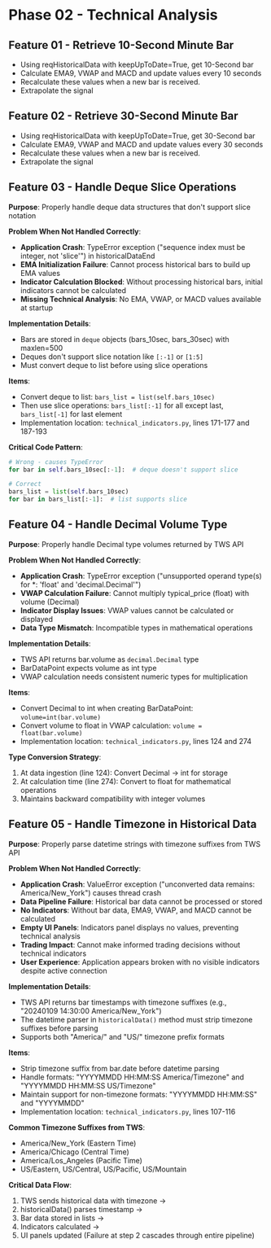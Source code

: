 # Phase 02 - Technical Analysis

## Feature 01 - Retrieve 10-Second Minute Bar
- Using reqHistoricalData with keepUpToDate=True, get 10-Second bar
- Calculate EMA9, VWAP and MACD and update values every 10 seconds
- Recalculate these values when a new bar is received.
- Extrapolate the signal

## Feature 02 - Retrieve 30-Second Minute Bar
- Using reqHistoricalData with keepUpToDate=True, get 30-Second bar
- Calculate EMA9, VWAP and MACD and update values every 30 seconds
- Recalculate these values when a new bar is received.
- Extrapolate the signal

## Feature 03 - Handle Deque Slice Operations
**Purpose**: Properly handle deque data structures that don't support slice notation

**Problem When Not Handled Correctly**:
- **Application Crash**: TypeError exception ("sequence index must be integer, not 'slice'") in historicalDataEnd
- **EMA Initialization Failure**: Cannot process historical bars to build up EMA values
- **Indicator Calculation Blocked**: Without processing historical bars, initial indicators cannot be calculated
- **Missing Technical Analysis**: No EMA, VWAP, or MACD values available at startup

**Implementation Details**:
- Bars are stored in `deque` objects (bars_10sec, bars_30sec) with maxlen=500
- Deques don't support slice notation like `[:-1]` or `[1:5]`
- Must convert deque to list before using slice operations

**Items**:
- Convert deque to list: `bars_list = list(self.bars_10sec)`
- Then use slice operations: `bars_list[:-1]` for all except last, `bars_list[-1]` for last element
- Implementation location: `technical_indicators.py`, lines 171-177 and 187-193

**Critical Code Pattern**:
```python
# Wrong - causes TypeError
for bar in self.bars_10sec[:-1]:  # deque doesn't support slice

# Correct
bars_list = list(self.bars_10sec)
for bar in bars_list[:-1]:  # list supports slice
```

## Feature 04 - Handle Decimal Volume Type
**Purpose**: Properly handle Decimal type volumes returned by TWS API

**Problem When Not Handled Correctly**:
- **Application Crash**: TypeError exception ("unsupported operand type(s) for *: 'float' and 'decimal.Decimal'")
- **VWAP Calculation Failure**: Cannot multiply typical_price (float) with volume (Decimal)
- **Indicator Display Issues**: VWAP values cannot be calculated or displayed
- **Data Type Mismatch**: Incompatible types in mathematical operations

**Implementation Details**:
- TWS API returns bar.volume as `decimal.Decimal` type
- BarDataPoint expects volume as int type
- VWAP calculation needs consistent numeric types for multiplication

**Items**:
- Convert Decimal to int when creating BarDataPoint: `volume=int(bar.volume)`
- Convert volume to float in VWAP calculation: `volume = float(bar.volume)`
- Implementation location: `technical_indicators.py`, lines 124 and 274

**Type Conversion Strategy**:
1. At data ingestion (line 124): Convert Decimal → int for storage
2. At calculation time (line 274): Convert to float for mathematical operations
3. Maintains backward compatibility with integer volumes

## Feature 05 - Handle Timezone in Historical Data
**Purpose**: Properly parse datetime strings with timezone suffixes from TWS API

**Problem When Not Handled Correctly**:
- **Application Crash**: ValueError exception ("unconverted data remains: America/New_York") causes thread crash
- **Data Pipeline Failure**: Historical bar data cannot be processed or stored
- **No Indicators**: Without bar data, EMA9, VWAP, and MACD cannot be calculated
- **Empty UI Panels**: Indicators panel displays no values, preventing technical analysis
- **Trading Impact**: Cannot make informed trading decisions without technical indicators
- **User Experience**: Application appears broken with no visible indicators despite active connection

**Implementation Details**:
- TWS API returns bar timestamps with timezone suffixes (e.g., "20240109 14:30:00 America/New_York")
- The datetime parser in `historicalData()` method must strip timezone suffixes before parsing
- Supports both "America/" and "US/" timezone prefix formats

**Items**:
- Strip timezone suffix from bar.date before datetime parsing
- Handle formats: "YYYYMMDD HH:MM:SS America/Timezone" and "YYYYMMDD HH:MM:SS US/Timezone"
- Maintain support for non-timezone formats: "YYYYMMDD HH:MM:SS" and "YYYYMMDD"
- Implementation location: `technical_indicators.py`, lines 107-116

**Common Timezone Suffixes from TWS**:
- America/New_York (Eastern Time)
- America/Chicago (Central Time)
- America/Los_Angeles (Pacific Time)
- US/Eastern, US/Central, US/Pacific, US/Mountain

**Critical Data Flow**:
1. TWS sends historical data with timezone → 
2. historicalData() parses timestamp → 
3. Bar data stored in lists → 
4. Indicators calculated → 
5. UI panels updated
(Failure at step 2 cascades through entire pipeline)

